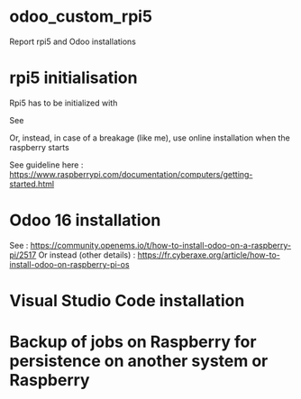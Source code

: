 # odoo_custom_rpi5
Report rpi5 and Odoo installations

# rpi5 initialisation
Rpi5 has to be initialized with 

See

Or, instead, in case of a breakage (like me), use online installation when the raspberry starts

See guideline here : https://www.raspberrypi.com/documentation/computers/getting-started.html

# Odoo 16 installation

See : https://community.openems.io/t/how-to-install-odoo-on-a-raspberry-pi/2517
Or instead (other details) : https://fr.cyberaxe.org/article/how-to-install-odoo-on-raspberry-pi-os

# Visual Studio Code installation

# Backup of jobs on Raspberry for persistence on another system or Raspberry


